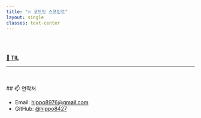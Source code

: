 ```yaml
---
title: "🔥 코드잇 스프린트"
layout: single
classes: text-center
---
```



<br>
<br>

<a href="/til/2025-04-24-TIL"><strong>📅 TIL</strong></a>




                  
---
<br>
<br>
## 📫 연락처


- Email: hippo8976@gmail.com
- GitHub: [@hippo8427](https://github.com/hippo8427)
